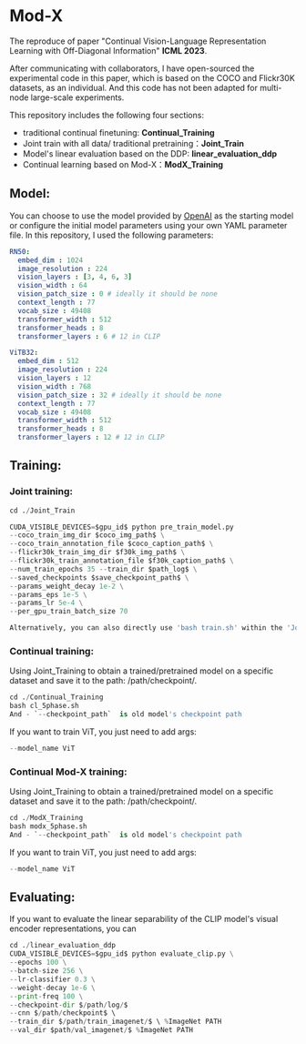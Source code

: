 # Mod-X
The reproduce of paper "Continual Vision-Language Representation Learning with Off-Diagonal Information" **ICML 2023**.

After communicating with collaborators, I have open-sourced the experimental code in this paper, which is based on the COCO and Flickr30K datasets, as an individual. And this code has not been adapted for multi-node large-scale experiments.

This repository includes the following four sections:

* traditional continual finetuning: **Continual_Training**
* Joint train with all data/ traditional pretraining：**Joint_Train** 
* Model's linear evaluation based on the DDP: **linear_evaluation_ddp**  
* Continual learning based on Mod-X：**ModX_Training**  

## Model:
You can choose to use the model provided by [OpenAI](https://github.com/openai/CLIP) as the starting model or configure the initial model parameters using your own YAML parameter file. In this repository, I used the following parameters:
```yaml
RN50: 
  embed_dim : 1024
  image_resolution : 224
  vision_layers : [3, 4, 6, 3]
  vision_width : 64
  vision_patch_size : 0 # ideally it should be none
  context_length : 77
  vocab_size : 49408
  transformer_width : 512
  transformer_heads : 8
  transformer_layers : 6 # 12 in CLIP

ViTB32:
  embed_dim : 512
  image_resolution : 224
  vision_layers : 12
  vision_width : 768
  vision_patch_size : 32 # ideally it should be none
  context_length : 77
  vocab_size : 49408
  transformer_width : 512
  transformer_heads : 8
  transformer_layers : 12 # 12 in CLIP
```



## Training:
### Joint training:
```python
cd ./Joint_Train

CUDA_VISIBLE_DEVICES=$gpu_id$ python pre_train_model.py 
--coco_train_img_dir $coco_img_path$ \
--coco_train_annotation_file $coco_caption_path$ \
--flickr30k_train_img_dir $f30k_img_path$ \
--flickr30k_train_annotation_file $f30k_caption_path$ \
--num_train_epochs 35 --train_dir $path_log$ \
--saved_checkpoints $save_checkpoint_path$ \
--params_weight_decay 1e-2 \
--params_eps 1e-5 \
--params_lr 5e-4 \
--per_gpu_train_batch_size 70

Alternatively, you can also directly use 'bash train.sh' within the 'Joint_Train' directory.
```
### Continual training:     
Using Joint_Training to obtain a trained/pretrained model on a specific dataset and save it to the path: /path/checkpoint/.
```python
cd ./Continual_Training
bash cl_5phase.sh
And - `--checkpoint_path`  is old model's checkpoint path
```  
If you want to train ViT, you just need to add args:
```python
--model_name ViT
```

### Continual Mod-X training:
Using Joint_Training to obtain a trained/pretrained model on a specific dataset and save it to the path: /path/checkpoint/.
```python
cd ./ModX_Training
bash modx_5phase.sh
And - `--checkpoint_path`  is old model's checkpoint path
```  
If you want to train ViT, you just need to add args:
```python
--model_name ViT
```
## Evaluating:
If you want to evaluate the linear separability of the CLIP model's visual encoder representations, you can 
```python
cd ./linear_evaluation_ddp
CUDA_VISIBLE_DEVICES=$gpu_id$ python evaluate_clip.py \
--epochs 100 \
--batch-size 256 \
--lr-classifier 0.3 \
--weight-decay 1e-6 \
--print-freq 100 \
--checkpoint-dir $/path/log/$
--cnn $/path/checkpoint$ \ 
--train_dir $/path/train_imagenet/$ \ %ImageNet PATH
--val_dir $path/val_imagenet/$ %ImageNet PATH
```  







